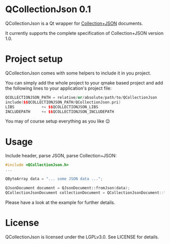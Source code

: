 QCollectionJson 0.1
===================

QCollectionJson is a Qt wrapper for [Collection+JSON](http://amundsen.com/media-types/collection/) documents.

It currently supports the complete specification of Collection+JSON version 1.0.


Project setup
=============

QCollectionJson comes with some helpers to include it in you project.

You can simply add the whole project to your qmake based project and add the following lines to your application's project file:

```` C++
QCOLLECTIONJSON_PATH = relative/or/absolute/path/to/QCollectionJson
include($$QCOLLECTIONJSON_PATH/QCollectionJson.pri)
LIBS            += $$QCOLLECTIONJSON_LIBS
INCLUDEPATH     += $$QCOLLECTIONJSON_INCLUDEPATH
`````

You may of course setup everything as you like :wink:


Usage
=====

Include header, parse JSON, parse Collection+JSON:

```` C++
#include <QCollectionJson.h>
...

QByteArray data = "... some JSON data ...";

QJsonDocument document = QJsonDocument::fromJson(data);
QCollectionJsonDocument collectionDocument = QCollectionJsonDocument::fromQVariant(document.toVariant().toMap());
````

Please have a look at the example for further details.


License
=======

QCollectionJson is licensed under the LGPLv3.0. See LICENSE for details.
